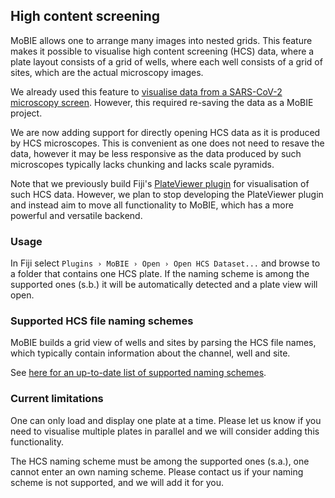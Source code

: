 ## High content screening

MoBIE allows one to arrange many images into nested grids. This feature makes it possible to visualise high content screening (HCS) data, where a plate layout consists of a grid of wells, where each well consists of a grid of sites, which are the actual microscopy images.

We already used this feature to [visualise data from a SARS-CoV-2 microscopy screen](https://mobie.github.io/use-cases/htm.html). However, this required re-saving the data as a MoBIE project.

We are now adding support for directly opening HCS data as it is produced by HCS microscopes. This is convenient as one does not need to resave the data, however it may be less responsive as the data produced by such microscopes typically lacks chunking and lacks scale pyramids.

Note that we previously build Fiji's [PlateViewer plugin](https://github.com/embl-cba/plateviewer#plateviewer) for visualisation of such HCS data. However, we plan to stop developing the PlateViewer plugin and instead aim to move all functionality to MoBIE, which has a more powerful and versatile backend.

### Usage

In Fiji select `Plugins › MoBIE › Open › Open HCS Dataset...` and browse to a folder that contains one HCS plate. If the naming scheme is among the supported ones (s.b.) it will be automatically detected and a plate view will open.

### Supported HCS file naming schemes

MoBIE builds a grid view of wells and sites by parsing the HCS file names, which typically contain information about the channel, well and site.

See [here for an up-to-date list of supported naming schemes](https://github.com/mobie/mobie-viewer-fiji/blob/main/src/main/java/org/embl/mobie/lib/hcs/HCSPattern.java#L37). 

### Current limitations

One can only load and display one plate at a time. Please let us know if you need to visualise multiple plates in parallel and we will consider adding this functionality.

The HCS naming scheme must be among the supported ones (s.a.), one cannot enter an own naming scheme. Please contact us if your naming scheme is not supported, and we will add it for you.

